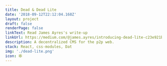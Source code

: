 ```yaml
---
title: Dead & Dead Lite
date: '2018-09-12T22:12:04.168Z'
layout: project
draft: false
renderPage: false
linkText: Read James Ayres's write-up
linkUrl: https://medium.com/@james.ayres/introducing-dead-lite-c23e921bb5b5
description: A decentralized CMS for the p2p web.
stack: React, css-modules, Dat
img: './dead-lite.png'
icon: 🕸
---
```

